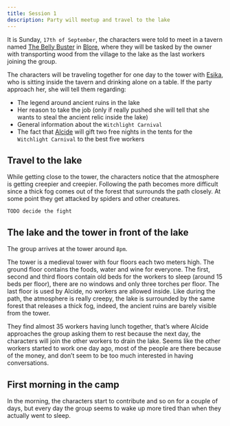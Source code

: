 ```yaml
---
title: Session 1
description: Party will meetup and travel to the lake 
---
```


It is Sunday, `17th of September`, the characters were told to meet in a tavern named [The Belly Buster](/places/the-belly-buster) in [Blore](/places/blore), where they will be tasked by the owner with transporting wood from the village to the lake as the last workers joining the group.

The characters will be traveling together for one day to the tower with [Esika](/npc/esika), who is sitting inside the tavern and drinking alone on a table. If the party approach her, she will tell them regarding:

- The legend around ancient ruins in the lake
- Her reason to take the job (only if really pushed she will tell that she wants to steal the ancient relic inside the lake)
- General information about the `Witchlight Carnival`
- The fact that [Alcide](/npc/alcide) will gift two free nights in the tents for the `Witchlight Carnival` to the best five workers

## Travel to the lake

While getting close to the tower, the characters notice that the atmosphere is getting creepier and creepier. Following the path becomes more difficult since a thick fog comes out of the forest that surrounds the path closely. At some point they get attacked by spiders and other creatures.

`TODO decide the fight`

## The lake and the tower in front of the lake

The group arrives at the tower around `8pm`.

The tower is a medieval tower with four floors each two meters high. The ground floor contains the foods, water and wine for everyone. The first, second and third floors contain old beds for the workers to sleep (around 15 beds per floor), there are no windows and only three torches per floor. The last floor is used by Alcide, no workers are allowed inside. Like during the path, the atmosphere is really creepy, the lake is surrounded by the same forest that releases a thick fog, indeed, the ancient ruins are barely visible from the tower.

They find almost 35 workers having lunch together, that’s where Alcide approaches the group asking them to rest because the next day, the characters will join the other workers to drain the lake. Seems like the other workers started to work one day ago, most of the people are there because of the money, and don’t seem to be too much interested in having conversations.

## First morning in the camp

In the morning, the characters start to contribute and so on for a couple of days, but every day the group seems to wake up more tired than when they actually went to sleep.
